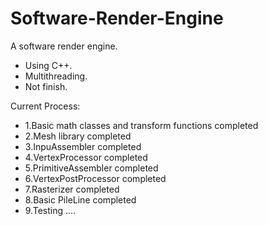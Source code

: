 # Software-Render-Engine
A software render engine.

* Using C++.
* Multithreading.
* Not finish.

Current Process:
* 1.Basic math classes and transform functions completed 
* 2.Mesh library completed
* 3.InpuAssembler completed
* 4.VertexProcessor completed
* 5.PrimitiveAssembler completed
* 6.VertexPostProcessor completed
* 7.Rasterizer completed
* 8.Basic PileLine completed
* 9.Testing ....

